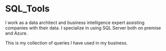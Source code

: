 # SQL_Tools
I work as a data architect and business intelligence expert assisting companies with their data. I specialize in using SQL Server both on premise and Azure.

This is my collection of queries I have used in my business.
